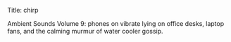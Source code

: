 Title: chirp

Ambient Sounds Volume 9: phones on vibrate lying on office desks, laptop fans, and the calming murmur of water cooler gossip.
